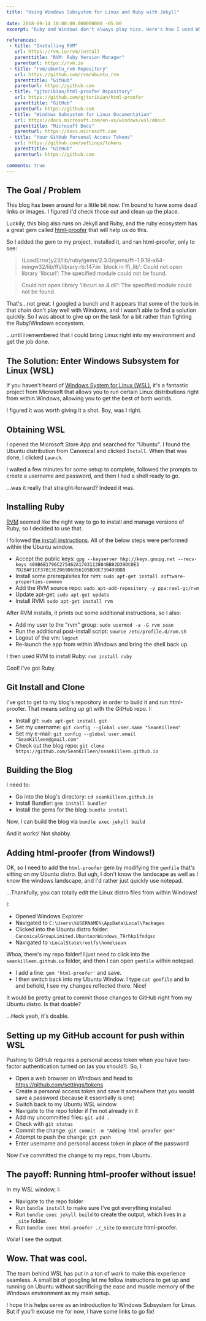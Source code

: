 ```yaml
---
title: "Using Windows Subsystem for Linux and Ruby with Jekyll"
 
date: 2018-09-14 10:00:00.000000000 -05:00
excerpt: "Ruby and Windows don't always play nice. Here's how I used WSL to solve that problem."

references:
 - title: "Installing RVM"
   url: https://rvm.io/rvm/install
   parenttitle: "RVM: Ruby Version Manager"
   parenturl: https://rvm.io
 - title: "rvm/ubuntu_rvm Repository"
   url: https://github.com/rvm/ubuntu_rvm
   parenttitle: "GitHub"
   parenturl: https://github.com
 - title: "gjtorikian/html-proofer Repository"
   url: https://github.com/gjtorikian/html-proofer
   parenttitle: "GitHub"
   parenturl: https://github.com
 - title: "Windows Subsystem for Linux Documentation"
   url: https://docs.microsoft.com/en-us/windows/wsl/about
   parenttitle: "Microsoft Docs"
   parenturl: https://docs.microsoft.com
 - title: "Your GitHub Personal Access Tokens"
   url: https://github.com/settings/tokens
   parenttitle: "GitHub"
   parenturl: https://github.com

comments: true
---
```


## The Goal / Problem

This blog has been around for a little bit now. I'm bound to have some dead links or images. I figured I'd check those out and clean up the place.

Luckily, this blog also runs on Jekyll and Ruby, and the ruby ecosystem has a great gem called [html-proofer](https://github.com/gjtorikian/html-proofer) that will help us do this.

So I added the gem to my project, installed it, and ran html-proofer, only to see:

> (LoadError)y23/lib/ruby/gems/2.3.0/gems/ffi-1.9.18-x64-mingw32/lib/ffi/library.rb:147:in `block in ffi_lib': Could not open library 'libcurl': The specified module could not be found.

> Could not open library 'libcurl.so.4.dll': The specified module could not be found.

That's...not great. I googled a bunch and it appears that some of the tools in that chain don't play well with Windows, and I wasn't able to find a solution quickly. So I was about to give up on the task for a bit rather than fighting the Ruby/Windows ecosystem.

...until I remembered that I could bring Linux right into my environment and get the job done.

## The Solution: Enter Windows Subsystem for Linux (WSL)

If you haven't heard of [Windows System for Linux (WSL)](https://docs.microsoft.com/en-us/windows/wsl/about), it's a fantastic project from Microsoft that allows you to run certain Linux distributions right from within Windows, allowing you to get the best of both worlds.

I figured it was worth giving it a shot. Boy, was I right.

## Obtaining WSL

I opened the Microsoft Store App and searched for "Ubuntu". I found the Ubuntu distribution from Canonical and clicked `Install`. When that was done, I clicked `Launch`.

I waited a few minutes for some setup to complete, followed the prompts to create a username and password, and then I had a shell ready to go.

...was it really that straight-forward? Indeed it was.

## Installing Ruby

[RVM](https://rvm.io) seemed like the right way to go to install and manage versions of Ruby, so I decided to use that.

I followed [the install instructions](https://rvm.io/rvm/install). All of the below steps were performed within the Ubuntu window.

* Accept the public keys: `gpg --keyserver hkp://keys.gnupg.net --recv-keys 409B6B1796C275462A1703113804BB82D39DC0E3 7D2BAF1CF37B13E2069D6956105BD0E739499BDB`
* Install some prerequisites for rvm: `sudo apt-get install software-properties-common`
* Add the RVM source repo: `sudo apt-add-repository -y ppa:rael-gc/rvm`
* Update apt-get: `sudo apt-get update`
* Install RVM: `sudo apt-get install rvm`

After RVM installs, it prints out some additional instructions, so I also:

* Add my user to the "rvm" group: `sudo usermod -a -G rvm sean`
* Run the additional post-install script: `source /etc/profile.d/rvm.sh`
* Logout of the vm: `logout`
* Re-launch the app from within Windows and bring the shell back up.

I then used RVM to install Ruby: `rvm install ruby`

Cool! I've got Ruby.

## Git Install and Clone

I've got to get to my blog's repository in order to build it and run html-proofer. That means setting up git with the GitHub repo. I:

* Install git: `sudo apt-get install git`
* Set my username: `git config --global user.name "SeanKilleen"`
* Set my e-mail: `git config --global user.email "SeanKilleen@gmail.com"`
* Check out the blog repo: `git clone https://github.com/SeanKilleen/seankilleen.github.io`

## Building the Blog

I need to:

* Go into the blog's directory: `cd seankilleen.github.io`
* Install Bundler: `gem install bundler`
* Install the gems for the blog: `bundle install`

Now, I can build the blog via `bundle exec jekyll build`

And it works! Not shabby.

## Adding html-proofer (from Windows!)

OK, so I need to add the `html-proofer` gem by modifying the `gemfile` that's sitting on my Ubuntu distro. But ugh, I don't know the landscape as well as I know the windows landscape, and I'd rather just quickly use notepad.

...Thankfully, you can totally edit the Linux distro files from within Windows!

I:

* Opened Windows Explorer
* Navigated to `C:\Users\%USERNAME%\AppData\Local\Packages`
* Clicked into the Ubuntu distro folder: `CanonicalGroupLimited.UbuntuonWindows_79rhkp1fndgsc`
* Navigated to `\LocalState\rootfs\home\sean`

Whoa, there's my repo folder! I just need to click into the `seankilleen.github.io` folder, and then I can open `gemfile` within notepad.

* I add a line: `gem 'html-proofer'` and save.
* I then switch back into my Ubuntu Window. I type `cat gemfile` and lo and behold, I see my changes reflected there. Nice!

It would be pretty great to commit those changes to GitHub right from my Ubuntu distro. Is that doable?

...Heck yeah, it's doable.

## Setting up my GitHub account for push within WSL

Pushing to GitHub requires a personal access token when you have two-factor authentication turned on (as you should!). So, I:

* Open a web browser on Windows and head to <https://github.com/settings/tokens>
* Create a personal access token and save it somewhere that you would save a password (because it essentially is one)
* Switch back to my Ubuntu WSL window
* Navigate to the repo folder if I'm not already in it
* Add my uncommitted files: `git add .`
* Check with `git status`
* Commit the change: `git commit -m "Adding html-proofer gem"`
* Attempt to push the change: `git push`
* Enter username and personal access token in place of the password

Now I've committed the change to my repo, from Ubuntu.

## The payoff: Running html-proofer without issue!

In my WSL window, I:

* Navigate to the repo folder
* Run `bundle install` to make sure I've got everything installed
* Run `bundle exec jekyll build` to create the output, which lives in a `_site` folder.
* Run `bundle exec html-proofer ./_site` to execute html-proofer.

Voila! I see the output.

## Wow. That was cool.

The team behind WSL has put in a ton of work to make this experience seamless. A small bit of googling let me follow instructions to get up and running on Ubuntu without sacrificing the ease and muscle memory of the Windows environment as my main setup.

I hope this helps serve as an introduction to Windows Subsystem for Linux. But if you'll excuse me for now, I have some links to go fix!